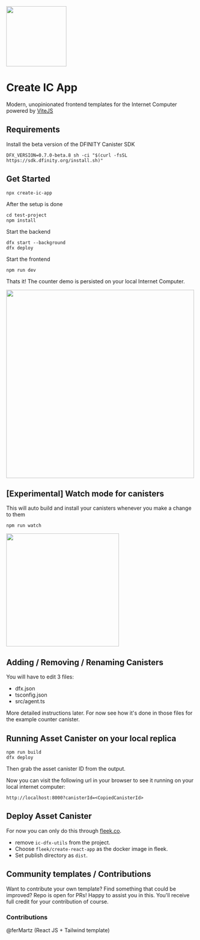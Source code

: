 <img height=160 src="https://sdk.dfinity.org/_/img/logo.svg" />

# Create IC App

Modern, unopinionated frontend templates for the Internet Computer powered by [ViteJS](https://vitejs.dev/)


## Requirements

Install the beta version of the DFINITY Canister SDK

```
DFX_VERSION=0.7.0-beta.8 sh -ci "$(curl -fsSL https://sdk.dfinity.org/install.sh)" 
```

## Get Started

```
npx create-ic-app
```

After the setup is done
```
cd test-project
npm install
```
Start the backend
```
dfx start --background
dfx deploy
```
Start the frontend
```
npm run dev
```
Thats it! The counter demo is persisted on your local Internet Computer.

<img width=500 src="https://cdn.discordapp.com/attachments/748420568268800060/835322875690221578/unknown.png" />

## [Experimental] Watch mode for canisters
This will auto build and install your canisters whenever you make a change to them
```
npm run watch
```
<img width=300 src="https://i.imgur.com/JY6slsW.gif" />

## Adding / Removing / Renaming Canisters

You will have to edit 3 files:

* dfx.json
* tsconfig.json
* src/agent.ts

More detailed instructions later. For now see how it's done in those files for the example counter canister.

## Running Asset Canister on your local replica
```
npm run build
dfx deploy
```
Then grab the asset canister ID from the output.

Now you can visit the following url in your browser to see it running on your local internet computer:

```http://localhost:8000?canisterId=<CopiedCanisterId>```

## Deploy Asset Canister

For now you can only do this through [fleek.co](Fleek).
* remove `ic-dfx-utils` from the project.
* Choose `fleek/create-react-app` as the docker image in fleek.
* Set publish directory as `dist`.

## Community templates / Contributions
Want to contribute your own template? Find something that could be improved? Repo is open for PRs! Happy to assist you in this. You'll receive full credit for your contribution of course.

### Contributions
@ferMartz (React JS + Tailwind template)
